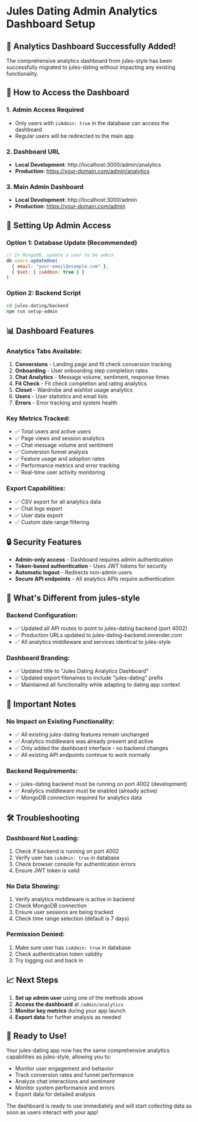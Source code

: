 # Jules Dating Admin Analytics Dashboard Setup

## 🎉 Analytics Dashboard Successfully Added!

The comprehensive analytics dashboard from jules-style has been successfully migrated to jules-dating without impacting any existing functionality.

## 🚀 How to Access the Dashboard

### 1. **Admin Access Required**
- Only users with `isAdmin: true` in the database can access the dashboard
- Regular users will be redirected to the main app

### 2. **Dashboard URL**
- **Local Development**: http://localhost:3000/admin/analytics
- **Production**: https://your-domain.com/admin/analytics

### 3. **Main Admin Dashboard**
- **Local Development**: http://localhost:3000/admin
- **Production**: https://your-domain.com/admin

## 🔧 Setting Up Admin Access

### Option 1: Database Update (Recommended)
```javascript
// In MongoDB, update a user to be admin
db.users.updateOne(
  { email: "your-email@example.com" },
  { $set: { isAdmin: true } }
)
```

### Option 2: Backend Script
```bash
cd jules-dating/backend
npm run setup-admin
```

## 📊 Dashboard Features

### **Analytics Tabs Available:**
1. **Conversions** - Landing page and fit check conversion tracking
2. **Onboarding** - User onboarding step completion rates
3. **Chat Analytics** - Message volume, sentiment, response times
4. **Fit Check** - Fit check completion and rating analytics
5. **Closet** - Wardrobe and wishlist usage analytics
6. **Users** - User statistics and email lists
7. **Errors** - Error tracking and system health

### **Key Metrics Tracked:**
- ✅ Total users and active users
- ✅ Page views and session analytics
- ✅ Chat message volume and sentiment
- ✅ Conversion funnel analysis
- ✅ Feature usage and adoption rates
- ✅ Performance metrics and error tracking
- ✅ Real-time user activity monitoring

### **Export Capabilities:**
- ✅ CSV export for all analytics data
- ✅ Chat logs export
- ✅ User data export
- ✅ Custom date range filtering

## 🔒 Security Features

- **Admin-only access** - Dashboard requires admin authentication
- **Token-based authentication** - Uses JWT tokens for security
- **Automatic logout** - Redirects non-admin users
- **Secure API endpoints** - All analytics APIs require authentication

## 🎯 What's Different from jules-style

### **Backend Configuration:**
- ✅ Updated all API routes to point to jules-dating backend (port 4002)
- ✅ Production URLs updated to jules-dating-backend.onrender.com
- ✅ All analytics middleware and services identical to jules-style

### **Dashboard Branding:**
- ✅ Updated title to "Jules Dating Analytics Dashboard"
- ✅ Updated export filenames to include "jules-dating" prefix
- ✅ Maintained all functionality while adapting to dating app context

## 🚨 Important Notes

### **No Impact on Existing Functionality:**
- ✅ All existing jules-dating features remain unchanged
- ✅ Analytics middleware was already present and active
- ✅ Only added the dashboard interface - no backend changes
- ✅ All existing API endpoints continue to work normally

### **Backend Requirements:**
- ✅ jules-dating backend must be running on port 4002 (development)
- ✅ Analytics middleware must be enabled (already active)
- ✅ MongoDB connection required for analytics data

## 🛠️ Troubleshooting

### **Dashboard Not Loading:**
1. Check if backend is running on port 4002
2. Verify user has `isAdmin: true` in database
3. Check browser console for authentication errors
4. Ensure JWT token is valid

### **No Data Showing:**
1. Verify analytics middleware is active in backend
2. Check MongoDB connection
3. Ensure user sessions are being tracked
4. Check time range selection (default is 7 days)

### **Permission Denied:**
1. Make sure user has `isAdmin: true` in database
2. Check authentication token validity
3. Try logging out and back in

## 📈 Next Steps

1. **Set up admin user** using one of the methods above
2. **Access the dashboard** at `/admin/analytics`
3. **Monitor key metrics** during your app launch
4. **Export data** for further analysis as needed

## 🎉 Ready to Use!

Your jules-dating app now has the same comprehensive analytics capabilities as jules-style, allowing you to:

- Monitor user engagement and behavior
- Track conversion rates and funnel performance
- Analyze chat interactions and sentiment
- Monitor system performance and errors
- Export data for detailed analysis

The dashboard is ready to use immediately and will start collecting data as soon as users interact with your app!
